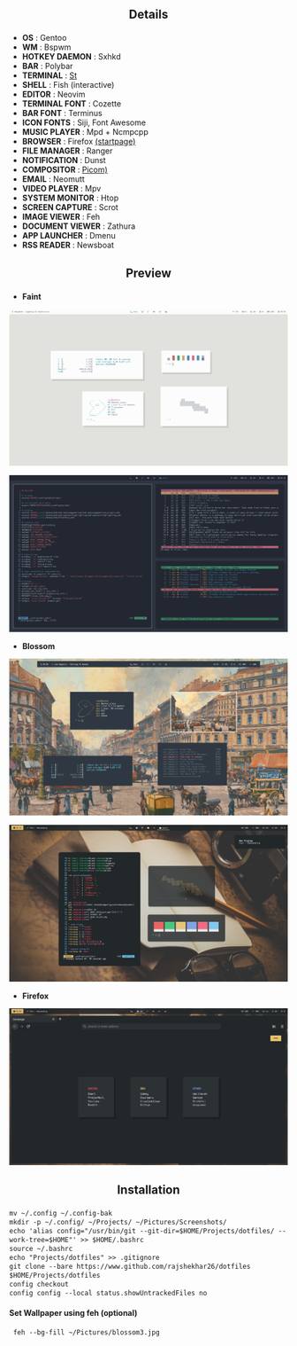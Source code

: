 ## <p align="center">Details</p>

+ **OS**                : Gentoo
+ **WM**                : Bspwm
+ **HOTKEY DAEMON**     : Sxhkd
+ **BAR**               : Polybar
+ **TERMINAL**          : [St](https://github.com/rajshekhar26/st)
+ **SHELL**             : Fish (interactive)
+ **EDITOR**            : Neovim
+ **TERMINAL FONT**     : Cozette
+ **BAR FONT**          : Terminus
+ **ICON FONTS**        : Siji, Font Awesome
+ **MUSIC PLAYER**      : Mpd + Ncmpcpp
+ **BROWSER**           : Firefox [(startpage)](https://github.com/rajshekhar26/startpage)
+ **FILE MANAGER**      : Ranger
+ **NOTIFICATION**      : Dunst
+ **COMPOSITOR**        : [Picom)](https://github.com/ibhagwan/picom)
+ **EMAIL**             : Neomutt
+ **VIDEO PLAYER**      : Mpv
+ **SYSTEM MONITOR**    : Htop
+ **SCREEN CAPTURE**    : Scrot
+ **IMAGE VIEWER**      : Feh
+ **DOCUMENT VIEWER**   : Zathura
+ **APP LAUNCHER**      : Dmenu
+ **RSS READER**        : Newsboat

## <p align="center">Preview</p>

+ **Faint**

![screenshot](/Pictures/Screenshots/faint_light.png)

![screenshot](/Pictures/Screenshots/faint_dark.png)

+ **Blossom**

![screenshot](/Pictures/Screenshots/blossom1.png)

![screenshot](/Pictures/Screenshots/blossom2.png)

+ **Firefox**

![screenshot](/Pictures/Screenshots/firefox.png)

## <p align="center">Installation</p>

```shell
mv ~/.config ~/.config-bak
mkdir -p ~/.config/ ~/Projects/ ~/Pictures/Screenshots/
echo 'alias config="/usr/bin/git --git-dir=$HOME/Projects/dotfiles/ --work-tree=$HOME"' >> $HOME/.bashrc
source ~/.bashrc
echo "Projects/dotfiles" >> .gitignore
git clone --bare https://www.github.com/rajshekhar26/dotfiles $HOME/Projects/dotfiles
config checkout
config config --local status.showUntrackedFiles no
```

#### Set Wallpaper using feh (optional)
```shell
 feh --bg-fill ~/Pictures/blossom3.jpg
```
